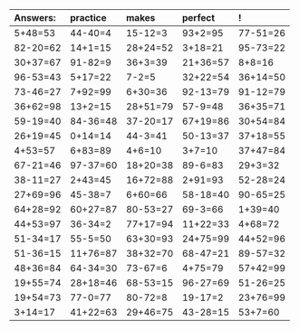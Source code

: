 | Answers: | practice | makes | perfect | ! |
| :--- | :--- | :--- | :--- | :--- |
| 5+48=53 | 44-40=4 | 15-12=3 | 93+2=95 | 77-51=26 | 
| 82-20=62 | 14+1=15 | 28+24=52 | 3+18=21 | 95-73=22 | 
| 30+37=67 | 91-82=9 | 36+3=39 | 21+36=57 | 8+8=16 | 
| 96-53=43 | 5+17=22 | 7-2=5 | 32+22=54 | 36+14=50 | 
| 73-46=27 | 7+92=99 | 6+30=36 | 92-13=79 | 91-12=79 | 
| 36+62=98 | 13+2=15 | 28+51=79 | 57-9=48 | 36+35=71 | 
| 59-19=40 | 84-36=48 | 37-20=17 | 67+19=86 | 30+54=84 | 
| 26+19=45 | 0+14=14 | 44-3=41 | 50-13=37 | 37+18=55 | 
| 4+53=57 | 6+83=89 | 4+6=10 | 3+7=10 | 37+47=84 | 
| 67-21=46 | 97-37=60 | 18+20=38 | 89-6=83 | 29+3=32 | 
| 38-11=27 | 2+43=45 | 16+72=88 | 2+91=93 | 52-28=24 | 
| 27+69=96 | 45-38=7 | 6+60=66 | 58-18=40 | 90-65=25 | 
| 64+28=92 | 60+27=87 | 80-53=27 | 69-3=66 | 1+39=40 | 
| 44+53=97 | 36-34=2 | 77+17=94 | 11+22=33 | 4+68=72 | 
| 51-34=17 | 55-5=50 | 63+30=93 | 24+75=99 | 44+52=96 | 
| 51-36=15 | 11+76=87 | 38+32=70 | 68-47=21 | 89-57=32 | 
| 48+36=84 | 64-34=30 | 73-67=6 | 4+75=79 | 57+42=99 | 
| 19+55=74 | 28+18=46 | 68-53=15 | 96-27=69 | 51-26=25 | 
| 19+54=73 | 77-0=77 | 80-72=8 | 19-17=2 | 23+76=99 | 
| 3+14=17 | 41+22=63 | 29+46=75 | 43-28=15 | 53+7=60 | 
